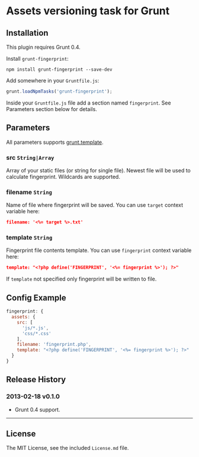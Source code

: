 # Assets versioning task for Grunt

## Installation

This plugin requires Grunt 0.4.

Install `grunt-fingerprint`:

```
npm install grunt-fingerprint --save-dev
```

Add somewhere in your `Gruntfile.js`:

```javascript
grunt.loadNpmTasks('grunt-fingerprint');
```

Inside your `Gruntfile.js` file add a section named `fingerprint`. See Parameters section below for details.


## Parameters

All parameters supports [grunt.template](https://github.com/cowboy/grunt/blob/master/docs/api_template.md). 

### src `String|Array`

Array of your static files (or string for single file). Newest file will be used to calculate fingerprint. Wildcards are supported.

### filename `String`

Name of file where fingerprint will be saved. You can use `target` context variable here:

```json
filename: '<%= target %>.txt'
```

### template `String`

Fingerprint file contents template. You can use `fingerprint` context variable here:

```json
template: "<?php define('FINGERPRINT', '<%= fingerprint %>'); ?>"
```

If `template` not specified only fingerprint will be written to file.


## Config Example

``` javascript
fingerprint: {
  assets: {
    src: [
      'js/*.js',
      'css/*.css'
    ],
    filename: 'fingerprint.php',
    template: "<?php define('FINGERPRINT', '<%= fingerprint %>'); ?>"
  }
}
```

## Release History

### 2013-02-18 v0.1.0

* Grunt 0.4 support.


---

## License

The MIT License, see the included `License.md` file.
